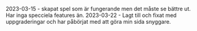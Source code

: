 2023-03-15 - skapat spel som är fungerande men det måste se bättre ut. Har inga specciela features än. 
2023-03-22 - Lagt till och fixat med uppgraderingar och har påbörjat med att göra min sida snyggare. 